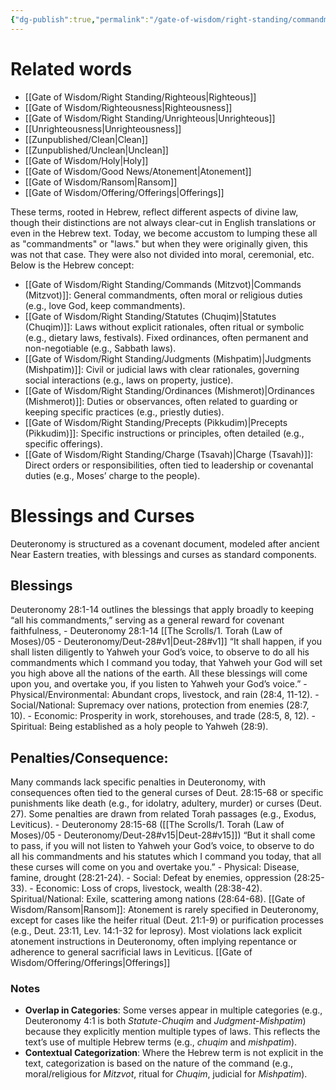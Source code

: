 ```yaml
---
{"dg-publish":true,"permalink":"/gate-of-wisdom/right-standing/commandments/","tags":["GateWisdom","RightStanding"]}
---
```


# Related words

- [[Gate of Wisdom/Right Standing/Righteous\|Righteous]]
- [[Gate of Wisdom/Righteousness\|Righteousness]]
- [[Gate of Wisdom/Right Standing/Unrighteous\|Unrighteous]]
- [[Unrighteousness\|Unrighteousness]]
- [[Zunpublished/Clean\|Clean]]
- [[Zunpublished/Unclean\|Unclean]]
- [[Gate of Wisdom/Holy\|Holy]]
- [[Gate of Wisdom/Good News/Atonement\|Atonement]]
- [[Gate of Wisdom/Ransom\|Ransom]]
- [[Gate of Wisdom/Offering/Offerings\|Offerings]]

These terms, rooted in Hebrew, reflect different aspects of divine law, though their distinctions are not always clear-cut in English translations or even in the Hebrew text. Today, we become accustom to lumping these all as "commandments" or "laws." but when they were originally given, this was not that case. They were also not divided into moral, ceremonial, etc. Below is the Hebrew concept:

- [[Gate of Wisdom/Right Standing/Commands (Mitzvot)\|Commands (Mitzvot)]]: General commandments, often moral or religious duties (e.g., love God, keep commandments).
- [[Gate of Wisdom/Right Standing/Statutes (Chuqim)\|Statutes (Chuqim)]]: Laws without explicit rationales, often ritual or symbolic (e.g., dietary laws, festivals). Fixed ordinances, often permanent and non-negotiable (e.g., Sabbath laws).
- [[Gate of Wisdom/Right Standing/Judgments (Mishpatim)\|Judgments (Mishpatim)]]: Civil or judicial laws with clear rationales, governing social interactions (e.g., laws on property, justice).
- [[Gate of Wisdom/Right Standing/Ordinances (Mishmerot)\|Ordinances (Mishmerot)]]: Duties or observances, often related to guarding or keeping specific practices (e.g., priestly duties).
- [[Gate of Wisdom/Right Standing/Precepts (Pikkudim)\|Precepts (Pikkudim)]]: Specific instructions or principles, often detailed (e.g., specific offerings).
- [[Gate of Wisdom/Right Standing/Charge (Tsavah)\|Charge (Tsavah)]]: Direct orders or responsibilities, often tied to leadership or covenantal duties (e.g., Moses’ charge to the people).

# Blessings and Curses

Deuteronomy is structured as a covenant document, modeled after ancient Near Eastern treaties, with blessings and curses as standard components.

## Blessings
Deuteronomy 28:1-14 outlines the blessings that apply broadly to keeping “all his commandments,” serving as a general reward for covenant faithfulness,
	- Deuteronomy 28:1-14 [[The Scrolls/1. Torah (Law of Moses)/05 - Deuteronomy/Deut-28#v1\|Deut-28#v1]] “It shall happen, if you shall listen diligently to Yahweh your God’s voice, to observe to do all his commandments which I command you today, that Yahweh your God will set you high above all the nations of the earth. All these blessings will come upon you, and overtake you, if you listen to Yahweh your God’s voice.”
		- Physical/Environmental: Abundant crops, livestock, and rain (28:4, 11-12).
		- Social/National: Supremacy over nations, protection from enemies (28:7, 10).
		- Economic: Prosperity in work, storehouses, and trade (28:5, 8, 12).
		- Spiritual: Being established as a holy people to Yahweh (28:9).
## Penalties/Consequence: 
Many commands lack specific penalties in Deuteronomy, with consequences often tied to the general curses of Deut. 28:15-68 or specific punishments like death (e.g., for idolatry, adultery, murder) or curses (Deut. 27). Some penalties are drawn from related Torah passages (e.g., Exodus, Leviticus).
	- Deuteronomy 28:15-68 ([[The Scrolls/1. Torah (Law of Moses)/05 - Deuteronomy/Deut-28#v15\|Deut-28#v15]]) “But it shall come to pass, if you will not listen to Yahweh your God’s voice, to observe to do all his commandments and his statutes which I command you today, that all these curses will come on you and overtake you.”
		- Physical: Disease, famine, drought (28:21-24).
		- Social: Defeat by enemies, oppression (28:25-33).
		- Economic: Loss of crops, livestock, wealth (28:38-42).
		Spiritual/National: Exile, scattering among nations (28:64-68).
[[Gate of Wisdom/Ransom\|Ransom]]: Atonement is rarely specified in Deuteronomy, except for cases like the heifer ritual (Deut. 21:1-9) or purification processes (e.g., Deut. 23:11, Lev. 14:1-32 for leprosy). Most violations lack explicit atonement instructions in Deuteronomy, often implying repentance or adherence to general sacrificial laws in Leviticus.
[[Gate of Wisdom/Offering/Offerings\|Offerings]]

### Notes
- **Overlap in Categories**: Some verses appear in multiple categories (e.g., Deuteronomy 4:1 is both *Statute-Chuqim* and *Judgment-Mishpatim*) because they explicitly mention multiple types of laws. This reflects the text’s use of multiple Hebrew terms (e.g., *chuqim* and *mishpatim*). 
- **Contextual Categorization**: Where the Hebrew term is not explicit in the text, categorization is based on the nature of the command (e.g., moral/religious for *Mitzvot*, ritual for *Chuqim*, judicial for *Mishpatim*). 

